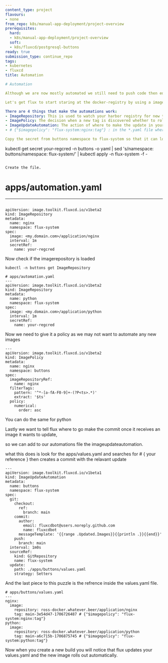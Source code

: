 ```yaml
---
content_type: project
flavours:
- none
from_repo: k8s/manual-app-deployment/project-overview
prerequisites:
  hard:
  - k8s/manual-app-deployment/project-overview
  soft:
  - k8s/fluxcd/postgresql-buttons
ready: true
submission_type: continue_repo
tags:
- kubernetes
- fluxcd
title: Automation

# Automation

Although we are now mostly automated we still need to push code then edit the values file to reflect the new docker tag to rollout new code, how about we automate this step.

Let's get flux to start staring at the docker-registry by using a imagerepository.

There are 4 things that make the automations work:
- ImageRepository: This is used to watch your harbor registry for new tags.
- ImagePolicy: The decision when a new tag is discovered whether to roll them out.
- ImageUpdateAutomation: The action of where to make the update in your gitrepository for the tag it discovered.
- # {"$imagepolicy": "flux-system:nginx:tag"} : in the *.yaml file where you want to update the tag you need to tell flux where to make the commit.

Copy the secret from buttons namespace to flux-system so that it can log in to image registry

```
kubectl get secret your-regcred -n buttons -o yaml | sed 's/namespace: buttons/namespace: flux-system/' | kubectl apply -n flux-system -f -
```

Create the file.

```
# apps/automation.yaml
---
```

apiVersion: image.toolkit.fluxcd.io/v1beta2
kind: ImageRepository
metadata:
  name: nginx
  namespace: flux-system
spec:
  image: <my.domain.com>/application/nginx
  interval: 1m
  secretRef:
    name: your-regcred
```

Now check if the imagerepository is loaded

```
kubectl -n buttons get ImageRepository
```

```
# apps/automation.yaml
---
apiVersion: image.toolkit.fluxcd.io/v1beta2
kind: ImageRepository
metadata:
  name: python
  namespace: flux-system
spec:
  image: <my.domain.com>/application/python
  interval: 1m
  secretRef:
    name: your-regcred
```

Now we need to give it a policy as we may not want to automate any new images

```
---
apiVersion: image.toolkit.fluxcd.io/v1beta2
kind: ImagePolicy
metadata:
  name: nginx
  namespace: buttons
spec:
  imageRepositoryRef:
    name: nginx
  filterTags:
    pattern: '^*-[a-fA-F0-9]+-(?P<ts>.*)'
    extract: '$ts'
  policy:
    numerical:
      order: asc
```

You can do the same for python

Lastly we want to tell flux where to go make the commit once it receives an image it wants to update,

so we can add to our automations file the imageupdateautomation.

what this does is look for the apps/values.yaml and searches for # { your reference } then creates a commit with the relavant update



```
---
apiVersion: image.toolkit.fluxcd.io/v1beta1
kind: ImageUpdateAutomation
metadata:
  name: buttons
  namespace: flux-system
spec:
  git:
    checkout:
      ref:
        branch: main
    commit:
      author:
        email: fluxcdbot@users.noreply.github.com
        name: fluxcdbot
      messageTemplate: '{{range .Updated.Images}}{{println .}}{{end}}'
    push:
      branch: main
  interval: 1m0s
  sourceRef:
    kind: GitRepository
    name: flux-system
  update:
    path: ./apps/buttons/values.yaml
    strategy: Setters
```

And the last piece to this puzzle is the refrence inside the values.yaml file.

```
# apps/buttons/values.yaml
---
nginx:
  image:
    repository: ross-docker.whatever.beer/application/nginx
    tag: main-3e54d47-1706726487 # {"$imagepolicy": "flux-system:nginx:tag"}
python:
  image:
    repository: ross-docker.whatever.beer/application/python
    tag: main-a6c715b-1706875745 # {"$imagepolicy": "flux-system:python:tag"}
```

Now when you create a new build you will notice that flux updates your values.yaml and the new image rolls out automatically.
